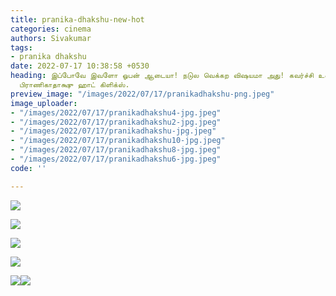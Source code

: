 ```yaml
---
title: pranika-dhakshu-new-hot
categories: cinema
authors: Sivakumar
tags:
- pranika dhakshu
date: 2022-07-17 10:38:58 +0530
heading: இப்போவே இவளோ ஓபன் ஆடையா! நடுல வெக்கற விஷயமா அது! கவர்ச்சி உடையில் விஜய் டிவி
  பிராணிகாதாக்ஷு ஹாட் கிளிக்ஸ்.
preview_image: "/images/2022/07/17/pranikadhakshu-png.jpeg"
image_uploader:
- "/images/2022/07/17/pranikadhakshu4-jpg.jpeg"
- "/images/2022/07/17/pranikadhakshu2-jpg.jpeg"
- "/images/2022/07/17/pranikadhakshu-jpg.jpeg"
- "/images/2022/07/17/pranikadhakshu10-jpg.jpeg"
- "/images/2022/07/17/pranikadhakshu8-jpg.jpeg"
- "/images/2022/07/17/pranikadhakshu6-jpg.jpeg"
code: ''

---
```

![](/images/2022/07/17/pranikadhakshu4-jpg.jpeg)

![](/images/2022/07/17/pranikadhakshu-jpg.jpeg)

![](/images/2022/07/17/pranikadhakshu6-jpg.jpeg)

![](/images/2022/07/17/pranikadhakshu8-jpg.jpeg)

![](/images/2022/07/17/pranikadhakshu10-jpg.jpeg)![](/images/2022/07/17/pranikadhakshu2-jpg.jpeg)
